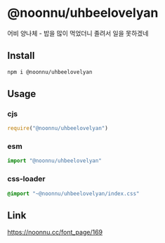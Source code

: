 # @noonnu/uhbeelovelyan
어비 양나체 - 밥을 많이 먹었더니 졸려서 일을 못하겠네

## Install
```sh
npm i @noonnu/uhbeelovelyan
```
## Usage
### cjs
```js
require("@noonnu/uhbeelovelyan")
```
### esm
```js
import "@noonnu/uhbeelovelyan"
```
### css-loader
```css
@import "~@noonnu/uhbeelovelyan/index.css"
```

## Link
https://noonnu.cc/font_page/169